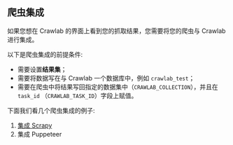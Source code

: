 ## 爬虫集成

如果您想在 Crawlab 的界面上看到您的抓取结果，您需要将您的爬虫与 Crawlab 进行集成。

以下是爬虫集成的前提条件:

- 需要设置**结果集**；
- 需要将数据写在与 Crawlab 一个数据库中，例如 `crawlab_test`；
- 需要在爬虫中将结果写回指定的数据集中（`CRAWLAB_COLLECTION`），并且在 `task_id` （`CRAWLAB_TASK_ID`）字段上赋值。

下面我们看几个爬虫集成的例子:

1. [集成 Scrapy](/Examples/Scrapy.md)
2. 集成 Puppeteer

